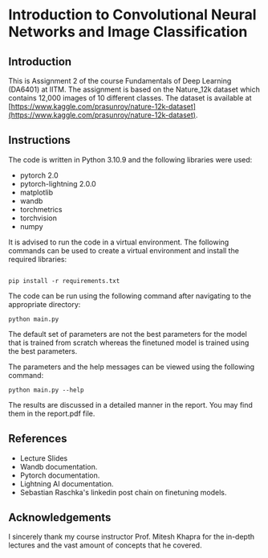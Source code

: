 # Introduction to Convolutional Neural Networks and Image Classification

## Introduction

This is Assignment 2 of the course Fundamentals of Deep Learning (DA6401) at IITM. The assignment is based on the Nature_12k dataset which contains 12,000 images of 10 different classes. The dataset is available at [https://www.kaggle.com/prasunroy/nature-12k-dataset](https://www.kaggle.com/prasunroy/nature-12k-dataset).

## Instructions

The code is written in Python 3.10.9 and the following libraries were used:
 - pytorch 2.0
 - pytorch-lightning 2.0.0
 - matplotlib
 - wandb
 - torchmetrics
 - torchvision
 - numpy

It is advised to run the code in a virtual environment. The following commands can be used to create a virtual environment and install the required libraries:
```

pip install -r requirements.txt

```

The code can be run using the following command after navigating to the appropriate directory:
```
python main.py
```

The default set of parameters are not the best parameters for the model that is trained from scratch whereas the finetuned model is trained using the best parameters.

The parameters and the help messages can be viewed using the following command:
```
python main.py --help
```

The results are discussed in a detailed manner in the report. You may find them in the report.pdf file.

## References

- Lecture Slides
- Wandb documentation.
- Pytorch documentation.
- Lightning AI documentation.
- Sebastian Raschka's linkedin post chain on finetuning models.

## Acknowledgements

I sincerely thank my course instructor Prof. Mitesh Khapra for the in-depth lectures and the vast amount of concepts that he covered.